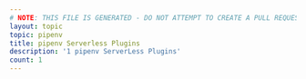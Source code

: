 ```yaml
---
# NOTE: THIS FILE IS GENERATED - DO NOT ATTEMPT TO CREATE A PULL REQUEST TO UPDATE THE DATA. 
layout: topic
topic: pipenv
title: pipenv Serverless Plugins
description: '1 pipenv ServerLess Plugins'
count: 1
---
```

